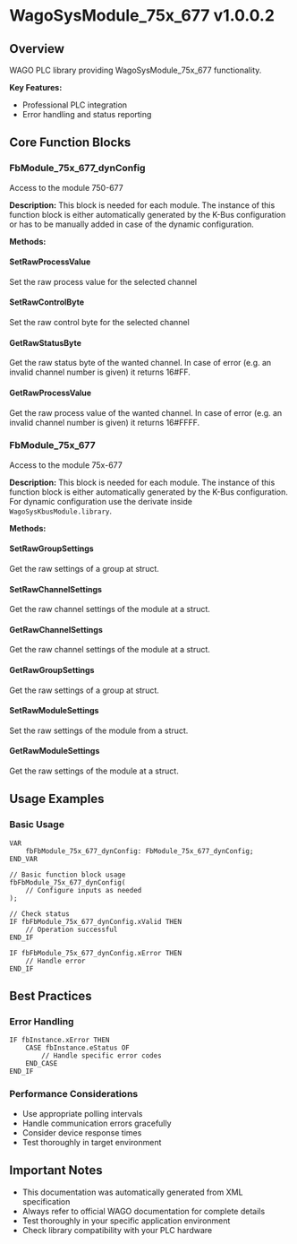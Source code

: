 # WagoSysModule_75x_677 v1.0.0.2

## Overview
WAGO PLC library providing WagoSysModule_75x_677 functionality.

**Key Features:**
- Professional PLC integration
- Error handling and status reporting

## Core Function Blocks

### FbModule_75x_677_dynConfig
Access to the module 750-677

**Description:**
This block is needed for each module. The instance of this function block is either automatically generated by the K-Bus configuration or has to be manually added in case of the dynamic configuration.

**Methods:**

#### SetRawProcessValue
Set the raw process value for the selected channel

#### SetRawControlByte
Set the raw control byte for the selected channel

#### GetRawStatusByte
Get the raw status byte of the wanted channel. In case of error (e.g. an invalid channel number is given) it returns 16#FF.

#### GetRawProcessValue
Get the raw process value of the wanted channel. In case of error (e.g. an invalid channel number is given) it returns 16#FFFF.

### FbModule_75x_677
Access to the module 75x-677

**Description:**
This block is needed for each module. The instance of this function block is either automatically generated by the K-Bus configuration. For dynamic configuration use the derivate inside ``WagoSysKbusModule.library``.

**Methods:**

#### SetRawGroupSettings
Get the raw settings of a group at struct.

#### SetRawChannelSettings
Get the raw channel settings of the module at a struct.

#### GetRawChannelSettings
Get the raw channel settings of the module at a struct.

#### GetRawGroupSettings
Get the raw settings of a group at struct.

#### SetRawModuleSettings
Set the raw settings of the module from a struct.

#### GetRawModuleSettings
Get the raw settings of the module at a struct.

## Usage Examples

### Basic Usage
```iec
VAR
    fbFbModule_75x_677_dynConfig: FbModule_75x_677_dynConfig;
END_VAR

// Basic function block usage
fbFbModule_75x_677_dynConfig(
    // Configure inputs as needed
);

// Check status
IF fbFbModule_75x_677_dynConfig.xValid THEN
    // Operation successful
END_IF

IF fbFbModule_75x_677_dynConfig.xError THEN
    // Handle error
END_IF
```

## Best Practices

### Error Handling
```iec
IF fbInstance.xError THEN
    CASE fbInstance.eStatus OF
        // Handle specific error codes
    END_CASE
END_IF
```

### Performance Considerations
- Use appropriate polling intervals
- Handle communication errors gracefully
- Consider device response times
- Test thoroughly in target environment

## Important Notes

- This documentation was automatically generated from XML specification
- Always refer to official WAGO documentation for complete details
- Test thoroughly in your specific application environment
- Check library compatibility with your PLC hardware

